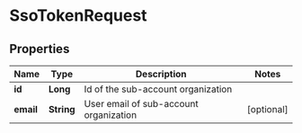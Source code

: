 
# SsoTokenRequest

## Properties
Name | Type | Description | Notes
------------ | ------------- | ------------- | -------------
**id** | **Long** | Id of the sub-account organization | 
**email** | **String** | User email of sub-account organization |  [optional]



